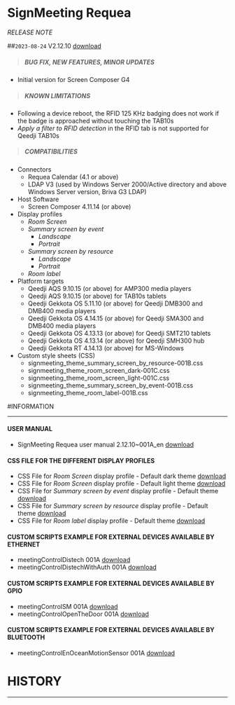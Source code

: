 # SignMeeting Requea
*RELEASE NOTE*

##`2023-08-24` V2.12.10 [download](https://github.com/innes-labs/archives/blob/main/downloads/app-signmeeting-requea/signmeeting_requea-screen_composer-addin-2.12.10.appi)
>##### **BUG FIX, NEW FEATURES, MINOR UPDATES**
- Initial version for Screen Composer G4
>##### **KNOWN LIMITATIONS**
- Following a device reboot, the RFID 125 KHz badging does not work if the badge is approached without touching the TAB10s
- *Apply a filter to RFID detection* in the RFID tab is not supported for Qeedji TAB10s
>##### **COMPATIBILITIES**
- Connectors
	- Requea Calendar (4.1 or above)
    - LDAP V3 (used by Windows Server 2000/Active directory and above Windows Server version, Briva G3 LDAP)
- Host Software
    - Screen Composer 4.11.14 (or above)
- Display profiles
    - *Room Screen*
    - *Summary screen by event*
	    - *Landscape*
    	- *Portrait*
    - *Summary screen by resource*
    	- *Landscape*
    	- *Portrait*
    - *Room label*
- Platform targets
    - Qeedji AQS 9.10.15 (or above) for AMP300 media players
    - Qeedji AQS 9.10.15 (or above) for TAB10s tablets
    - Qeedji Gekkota OS 5.11.10 (or above) for Qeedji DMB300 and DMB400 media players
    - Qeedji Gekkota OS 4.14.15 (or above) for Qeedji SMA300 and DMB400 media players
    - Qeedji Gekkota OS 4.13.13 (or above) for Qeedji SMT210 tablets
    - Qeedji Gekkota OS 4.13.14 (or above) for Qeedji SMH300 hub
    - Qeedji Gekkota RT 4.14.13 (or above) for MS-Windows
- Custom style sheets (CSS)
    - signmeeting_theme_summary_screen_by_resource-001B.css
    - signmeeting_theme_room_screen_dark-001C.css
    - signmeeting_theme_room_screen_light-001C.css
    - signmeeting_theme_summary_screen_by_event-001B.css
    - signmeeting_theme_room_label-001B.css

#INFORMATION
***********************************************************************
#### **USER MANUAL**
- SignMeeting Requea user manual 2.12.10~001A_en [download](https://github.com/innes-labs/archives/blob/main/downloads/app-signmeeting-requea/screen-composer-signmeeting-requea-usermanual-2.12.10~001A_en.pdf)
#### **CSS FILE FOR THE DIFFERENT DISPLAY PROFILES**
- CSS File for *Room Screen* display profile - Default dark theme [download](https://github.com/innes-labs/archives/blob/main/downloads/application-notes-signmeeting/room_screen/signmeeting_theme_room_screen_dark-001C.css)
- CSS File for *Room Screen* display profile - Default light theme [download](https://github.com/innes-labs/archives/blob/main/downloads/application-notes-signmeeting/room_screen/signmeeting_theme_room_screen_light-001C.css)
- CSS File for *Summary screen by event* display profile - Default theme [download](https://github.com/innes-labs/archives/blob/main/downloads/application-notes-signmeeting/summary_screen_by_event/signmeeting_theme_summary_screen_by_event-001B.css)
- CSS File for *Summary screen by resource* display profile - Default theme [download](https://github.com/innes-labs/archives/blob/main/downloads/application-notes-signmeeting/summary_screen_by_resource/signmeeting_theme_summary_screen_by_resource-001B.css)
- CSS File for *Room label* display profile - Default theme [download](https://github.com/innes-labs/archives/blob/main/downloads/application-notes-signmeeting/room_label/signmeeting_theme_room_label-001B.css)
#### **CUSTOM SCRIPTS EXAMPLE FOR EXTERNAL DEVICES AVAILABLE BY ETHERNET**
- meetingControlDistech 001A [download](https://github.com/innes-labs/archives/blob/main/downloads/application-notes-signmeeting/custom-js/meetingControlDistech_001A.js)
- meetingControlDistechWithAuth 001A [download](https://github.com/innes-labs/archives/blob/main/downloads/application-notes-signmeeting/custom-js/meetingControlDistechWithAuth_001A.js)
#### **CUSTOM SCRIPTS EXAMPLE FOR EXTERNAL DEVICES AVAILABLE BY GPIO**
- meetingControlSM 001A [download](https://github.com/innes-labs/archives/blob/main/downloads/application-notes-signmeeting/custom-js/meetingControlSM_001A.js)
- meetingControlOpenTheDoor 001A [download](https://github.com/innes-labs/archives/blob/main/downloads/application-notes-signmeeting/custom-js/meetingControlOpenTheDoor_001A.js)
#### **CUSTOM SCRIPTS EXAMPLE FOR EXTERNAL DEVICES AVAILABLE BY BLUETOOTH**
- meetingControlEnOceanMotionSensor 001A [download](https://github.com/innes-labs/archives/blob/main/downloads/application-notes-signmeeting/custom-js/meetingControlEnOceanMotionSensor_001A.js)

# HISTORY
***********************************************************************
